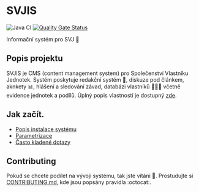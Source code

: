 # SVJIS

![Java CI](https://github.com/svjis/svjis/workflows/Java%20CI/badge.svg?branch=master) [![Quality Gate Status](https://sonarcloud.io/api/project_badges/measure?project=svjis_svjis&metric=alert_status)](https://sonarcloud.io/dashboard?id=svjis_svjis)  

Informační systém pro SVJ :house_with_garden:

## Popis projektu

SVJIS je CMS (content management system) pro Společenství Vlastníku Jednotek. Systém poskytuje redakční systém :memo:, diskuze pod článkem, aknkety :bar_chart:, hlášení a sledování závad, databázi vlastníků :family_man_woman_boy: včetně evidence jednotek a podílů. Úplný popis vlastností je dostupný [zde](https://github.com/svjis/svjis/wiki/Vlastnosti).

## Jak začít.

* [Popis instalace systému](https://github.com/svjis/svjis/wiki/Instalace)
* [Parametrizace](https://github.com/svjis/svjis/wiki/Parametrizace)
* [Často kladené dotazy](https://github.com/svjis/svjis/wiki/FAQ)

## Contributing

Pokud se chcete podílet na vývoji systému, tak jste vítáni :blue_heart:. Prostudujte si [CONTRIBUTING.md](.github/CONTRIBUTING.md), kde jsou popsány pravidla :octocat:.
